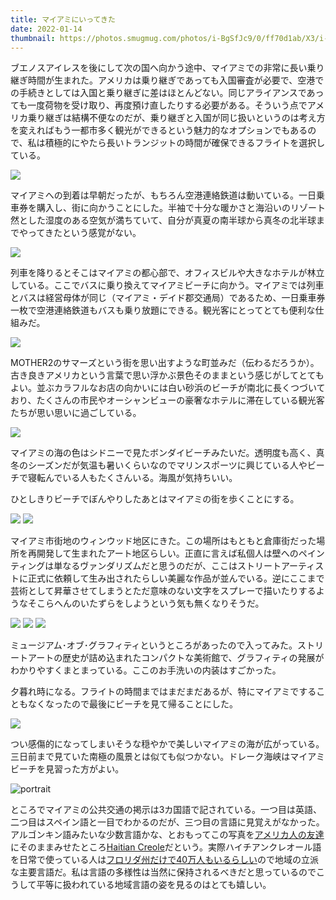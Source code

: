 ```yaml
---
title: マイアミにいってきた
date: 2022-01-14
thumbnail: https://photos.smugmug.com/photos/i-BgSfJc9/0/ff70d1ab/X3/i-BgSfJc9-X3.jpg
---
```


ブエノスアイレスを後にして次の国へ向かう途中、マイアミでの非常に長い乗り継ぎ時間が生まれた。アメリカは乗り継ぎであっても入国審査が必要で、空港での手続きとしては入国と乗り継ぎに差はほとんどない。同じアライアンスであっても一度荷物を受け取り、再度預け直したりする必要がある。そういう点でアメリカ乗り継ぎは結構不便なのだが、乗り継ぎと入国が同じ扱いというのは考え方を変えればもう一都市多く観光ができるという魅力的なオプションでもあるので、私は積極的にやたら長いトランジットの時間が確保できるフライトを選択している。

![](https://photos.smugmug.com/photos/i-nPwtGhP/0/b7fceeb7/X3/i-nPwtGhP-X3.jpg)

マイアミへの到着は早朝だったが、もちろん空港連絡鉄道は動いている。一日乗車券を購入し、街に向かうことにした。半袖で十分な暖かさと海沿いのリゾート然とした湿度のある空気が満ちていて、自分が真夏の南半球から真冬の北半球までやってきたという感覚がない。

![](https://photos.smugmug.com/photos/i-zNTQQjg/0/a384a582/X3/i-zNTQQjg-X3.jpg)

列車を降りるとそこはマイアミの都心部で、オフィスビルや大きなホテルが林立している。ここでバスに乗り換えてマイアミビーチに向かう。マイアミでは列車とバスは経営母体が同じ（マイアミ・デイド郡交通局）であるため、一日乗車券一枚で空港連絡鉄道もバスも乗り放題にできる。観光客にとってとても便利な仕組みだ。

![](https://photos.smugmug.com/photos/i-BgSfJc9/0/ff70d1ab/X3/i-BgSfJc9-X3.jpg)

MOTHER2のサマーズという街を思い出すような町並みだ（伝わるだろうか）。古き良きアメリカという言葉で思い浮かぶ景色そのままという感じがしてとてもよい。並ぶカラフルなお店の向かいには白い砂浜のビーチが南北に長くつづいており、たくさんの市民やオーシャンビューの豪奢なホテルに滞在している観光客たちが思い思いに過ごしている。

![](https://photos.smugmug.com/photos/i-jGcbTbp/0/a2662b0c/X3/i-jGcbTbp-X3.jpg)

マイアミの海の色はシドニーで見たボンダイビーチみたいだ。透明度も高く、真冬のシーズンだが気温も暑いくらいなのでマリンスポーツに興じている人やビーチで寝転んでいる人もたくさんいる。海風が気持ちいい。

ひとしきりビーチでぼんやりしたあとはマイアミの街を歩くことにする。

![](https://photos.smugmug.com/photos/i-4HTdxz9/0/ee4936f3/X3/i-4HTdxz9-X3.jpg)
![](https://photos.smugmug.com/photos/i-LcBCmfr/0/0d46c46a/X3/i-LcBCmfr-X3.jpg)

マイアミ市街地のウィンウッド地区にきた。この場所はもともと倉庫街だった場所を再開発して生まれたアート地区らしい。正直に言えば私個人は壁へのペインティングは単なるヴァンダリズムだと思うのだが、ここはストリートアーティストに正式に依頼して生み出されたらしい美麗な作品が並んでいる。逆にここまで芸術として昇華させてしまうとただ意味のない文字をスプレーで描いたりするようなそこらへんのいたずらをしようという気も無くなりそうだ。

![](https://photos.smugmug.com/photos/i-BFLP9x7/0/4277b8ae/X3/i-BFLP9x7-X3.jpg)
![](https://photos.smugmug.com/photos/i-dzqQkdw/0/70929a75/X3/i-dzqQkdw-X3.jpg)
![](https://photos.smugmug.com/photos/i-tsTwCKs/0/156cee2d/X3/i-tsTwCKs-X3.jpg)

ミュージアム･オブ･グラフィティというところがあったので入ってみた。ストリートアートの歴史が詰め込まれたコンパクトな美術館で、グラフィティの発展がわかりやすくまとまっている。ここのお手洗いの内装はすごかった。

夕暮れ時になる。フライトの時間まではまだまだあるが、特にマイアミですることもなくなったので最後にビーチを見て帰ることにした。

![](https://photos.smugmug.com/photos/i-Ms9KswD/0/2b7dd748/X3/i-Ms9KswD-X3.jpg)

つい感傷的になってしまいそうな穏やかで美しいマイアミの海が広がっている。三日前まで見ていた南極の風景とは似ても似つかない。ドレーク海峡はマイアミビーチを見習った方がよい。

![portrait](https://photos.smugmug.com/photos/i-ZmSj9jw/0/97275f8f/X3/i-ZmSj9jw-X3.jpg)

ところでマイアミの公共交通の掲示は3カ国語で記されている。一つ目は英語、二つ目はスペイン語と一目でわかるのだが、三つ目の言語に見覚えがなかった。アルゴンキン語みたいな少数言語かな、とおもってこの写真を[アメリカ人の友達](https://twitter.com/PerfectDare)にそのままみせたところ[Haitian Creole](https://en.wikipedia.org/wiki/Haitian_Creole)だという。実際ハイチアンクレオール語を日常で使っている人は[フロリダ州だけで40万人もいるらしい](https://www.leadwithlanguages.org/2019/04/10/lead-haitian-creole/)ので地域の立派な主要言語だ。私は言語の多様性は当然に保持されるべきだと思っているのでこうして平等に扱われている地域言語の姿を見るのはとても嬉しい。
